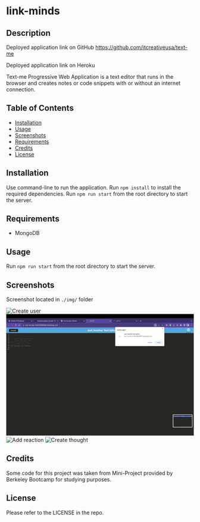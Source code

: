 # link-minds

## Description

Deployed application link on GitHub
https://github.com/itcreativeusa/text-me

Deployed application link on Heroku

Text-me Progressive Web Application is a text editor that runs in the browser and creates notes or code snippets with or without an internet connection.

## Table of Contents

- [Installation](#installation)
- [Usage](#usage)
- [Screenshots](#screenshots)
- [Requirements](#requirements)
- [Credits](#credits)
- [License](#license)

## Installation

Use command-line to run the application.
Run `npm install` to install the required dependencies.
Run `npm run start` from the root directory to start the server.

## Requirements

- MongoDB

## Usage

Run `npm run start` from the root directory to start the server.

## Screenshots

Screenshot located in `./img/` folder

![Create user](img/Screenshot-1.png)
![All users](img/Screenshot-2.png)
![Add reaction](img/Screenshot-3.png)
![Create thought](img/Screenshot-4.png)

## Credits

Some code for this project was taken from Mini-Project provided by Berkeley Bootcamp for studying purposes.

## License

Please refer to the LICENSE in the repo.
